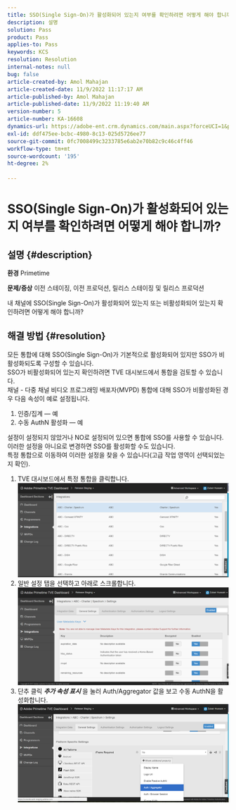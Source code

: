 ```yaml
---
title: SSO(Single Sign-On)가 활성화되어 있는지 여부를 확인하려면 어떻게 해야 합니까?
description: 설명
solution: Pass
product: Pass
applies-to: Pass
keywords: KCS
resolution: Resolution
internal-notes: null
bug: false
article-created-by: Amol Mahajan
article-created-date: 11/9/2022 11:17:17 AM
article-published-by: Amol Mahajan
article-published-date: 11/9/2022 11:19:40 AM
version-number: 5
article-number: KA-16608
dynamics-url: https://adobe-ent.crm.dynamics.com/main.aspx?forceUCI=1&pagetype=entityrecord&etn=knowledgearticle&id=a336b00b-2060-ed11-9561-6045bd006268
exl-id: ddf475ee-bcbc-4980-8c13-025d5726ee77
source-git-commit: 0fc7008499c3233785e6ab2e70b82c9c46c4ff46
workflow-type: tm+mt
source-wordcount: '195'
ht-degree: 2%

---
```


# SSO(Single Sign-On)가 활성화되어 있는지 여부를 확인하려면 어떻게 해야 합니까?

## 설명 {#description}

<b>환경</b>
Primetime


<b>문제/증상</b>
이전 스테이징, 이전 프로덕션, 릴리스 스테이징 및 릴리스 프로덕션

내 채널에 SSO(Single Sign-On)가 활성화되어 있는지 또는 비활성화되어 있는지 확인하려면 어떻게 해야 합니까?


## 해결 방법 {#resolution}

모든 통합에 대해 SSO(Single Sign-On)가 기본적으로 활성화되어 있지만 SSO가 비활성화되도록 구성할 수 있습니다.<br>SSO가 비활성화되어 있는지 확인하려면 TVE 대시보드에서 통합을 검토할 수 있습니다.<br>채널 - 다중 채널 비디오 프로그래밍 배포자(MVPD) 통합에 대해 SSO가 비활성화된 경우 다음 속성이 예로 설정됩니다.<br>
1. 인증/집계 — 예
2. 수동 AuthN 활성화 — 예

설정이 설정되지 않았거나 NO로 설정되어 있으면 통합에 SSO를 사용할 수 있습니다. 이러한 설정을 아니요로 변경하면 SSO를 활성화할 수도 있습니다.<br>특정 통합으로 이동하여 이러한 설정을 찾을 수 있습니다(고급 작업 영역이 선택되었는지 확인).
1. TVE 대시보드에서 특정 통합을 클릭합니다.![](assets/6664dc8b-ff71-eb11-a812-00224809a536.png)
2. 일반 설정 탭을 선택하고 아래로 스크롤합니다.![](assets/ecedf1a3-ff71-eb11-a812-00224809a536.png)
3. 단추 클릭 <b>*추가 속성 표시</b>* 을 눌러 Auth/Aggregator 값을 보고 수동 AuthN을 활성화합니다. ![](assets/1f33e3d9-ff71-eb11-a812-00224809a536.png)
